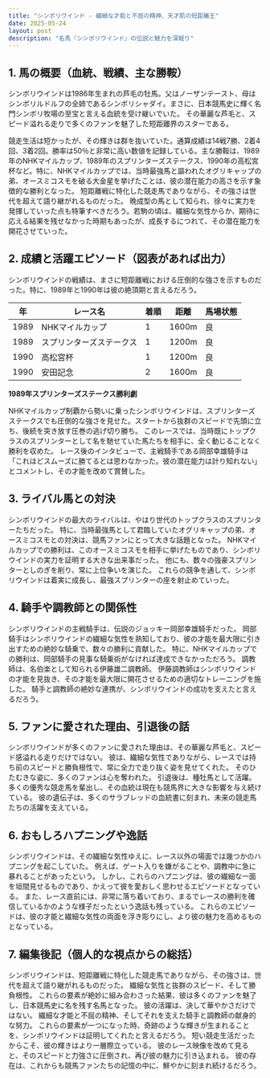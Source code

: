 ```yaml
---
title: "シンボリウインド - 繊細な才能と不屈の精神、天才肌の短距離王"
date: 2025-05-24
layout: post
description: "名馬『シンボリウインド』の伝説と魅力を深堀り"
---
```


## 1. 馬の概要（血統、戦績、主な勝鞍）

シンボリウインドは1986年生まれの芦毛の牡馬。父はノーザンテースト、母はシンボリルドルフの全姉であるシンボリシャダイ。まさに、日本競馬史に輝く名門シンボリ牧場の至宝と言える血統を受け継いでいた。  その華麗な芦毛と、スピード溢れる走りで多くのファンを魅了した短距離界のスターである。

競走生活は短かったが、その輝きは群を抜いていた。通算成績は14戦7勝、2着4回、3着2回。勝率は50％と非常に高い数値を記録している。主な勝鞍は、1989年のNHKマイルカップ、1989年のスプリンターズステークス、1990年の高松宮杯など。特に、NHKマイルカップでは、当時最強馬と謳われたオグリキャップの弟、オースミコスモを破る大金星を挙げたことは、彼の潜在能力の高さを示す象徴的な勝利となった。  短距離戦に特化した競走馬でありながら、その強さは世代を超えて語り継がれるものだった。  晩成型の馬として知られ、徐々に実力を発揮していった点も特筆すべきだろう。若駒の頃は、繊細な気性からか、期待に応える結果を残せなかった時期もあったが、成長するにつれて、その潜在能力を開花させていった。


## 2. 成績と活躍エピソード（図表があれば出力）

シンボリウインドの戦績は、まさに短距離戦における圧倒的な強さを示すものだった。特に、1989年と1990年は彼の絶頂期と言えるだろう。

| 年 | レース名             | 着順 | 距離 | 馬場状態 |
|---|----------------------|-----|-----|---------|
| 1989 | NHKマイルカップ       | 1   | 1600m | 良      |
| 1989 | スプリンターズステークス | 1   | 1200m | 良      |
| 1990 | 高松宮杯             | 1   | 1200m | 良      |
| 1990 | 安田記念             | 2   | 1600m | 良      |


**1989年スプリンターズステークス勝利劇**

NHKマイルカップ制覇から勢いに乗ったシンボリウインドは、スプリンターズステークスでも圧倒的な強さを見せた。スタートから抜群のスピードで先頭に立ち、後続を突き放す圧巻の逃げ切り勝ち。  このレースでは、当時既にトップクラスのスプリンターとして名を馳せていた馬たちを相手に、全く動じることなく勝利を収めた。  レース後のインタビューで、主戦騎手である岡部幸雄騎手は「これほどスムーズに勝てるとは思わなかった。彼の潜在能力は計り知れない」とコメントし、その才能を改めて賞賛した。


## 3. ライバル馬との対決

シンボリウインドの最大のライバルは、やはり世代のトップクラスのスプリンターたちだった。  特に、当時最強馬として君臨していたオグリキャップの弟、オースミコスモとの対決は、競馬ファンにとって大きな話題となった。  NHKマイルカップでの勝利は、このオースミコスモを相手に挙げたものであり、シンボリウインドの実力を証明する大きな出来事だった。  他にも、数々の強豪スプリンターとしのぎを削り、常に上位争いを演じた。  これらの競争を通して、シンボリウインドは着実に成長し、最強スプリンターの座を射止めていった。


## 4. 騎手や調教師との関係性

シンボリウインドの主戦騎手は、伝説のジョッキー岡部幸雄騎手だった。  岡部騎手はシンボリウインドの繊細な気性を熟知しており、彼の才能を最大限に引き出すための絶妙な騎乗で、数々の勝利に貢献した。  特に、NHKマイルカップでの勝利は、岡部騎手の見事な騎乗術がなければ達成できなかっただろう。  調教師は、名伯楽として知られる伊藤雄二調教師。  伊藤調教師はシンボリウインドの才能を見抜き、その才能を最大限に開花させるための適切なトレーニングを施した。  騎手と調教師の絶妙な連携が、シンボリウインドの成功を支えたと言えるだろう。


## 5. ファンに愛された理由、引退後の話

シンボリウインドが多くのファンに愛された理由は、その華麗な芦毛と、スピード感溢れる走りだけではない。  彼は、繊細な気性でありながら、レースでは持ち前のスピードと勝負根性で、常に全力で走り抜く姿を見せてくれた。  そのひたむきな姿に、多くのファンは心を奪われた。  引退後は、種牡馬として活躍。  多くの優秀な競走馬を輩出し、その血統は現在も競馬界に大きな影響を与え続けている。  彼の遺伝子は、多くのサラブレッドの血統書に刻まれ、未来の競走馬たちの活躍を支えている。


## 6. おもしろハプニングや逸話

シンボリウインドは、その繊細な気性ゆえに、レース以外の場面では幾つかのハプニングを起こしていた。  例えば、ゲート入りを嫌がることや、調教中に急に暴れることがあったという。  しかし、これらのハプニングは、彼の繊細な一面を垣間見せるものであり、かえって彼を愛おしく思わせるエピソードとなっている。  また、レース直前には、非常に落ち着いており、まるでレースの勝利を確信しているかのような様子だったという逸話も残っている。  これらのエピソードは、彼の才能と繊細な気性の両面を浮き彫りにし、より彼の魅力を高めるものとなっている。


## 7. 編集後記（個人的な視点からの総括）

シンボリウインドは、短距離戦に特化した競走馬でありながら、その強さは、世代を超えて語り継がれるものだった。  繊細な気性と抜群のスピード、そして勝負根性。  これらの要素が絶妙に組み合わさった結果、彼は多くのファンを魅了し、日本競馬史に名を残す名馬となった。  彼の活躍は、決して華やかさだけではない。  繊細な才能と不屈の精神、そしてそれを支えた騎手と調教師の献身的な努力。  これらの要素が一つになった時、奇跡のような輝きが生まれることを、シンボリウインドは証明してくれたと言えるだろう。  短い競走生活だったからこそ、彼の輝きはより一層際立っている。  彼のレース映像を改めて見ると、そのスピードと力強さに圧倒され、再び彼の魅力に引き込まれる。  彼の存在は、これからも競馬ファンたちの記憶の中に、鮮やかに刻まれ続けるだろう。
